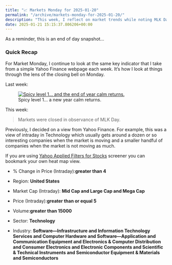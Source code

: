 ```yaml
---
title: "📈 Markets Monday for 2025-01-20"
permalink: "/archive/markets-monday-for-2025-01-20/"
description: "This week, I reflect on market trends while noting MLK Day&#39;s impact on trading activity."
date: 2025-01-21 15:15:37.806206+00:00
---
```


<p>As a reminder, this is an end of day snapshot…</p><h3 data-pm-slice="1 1 []">Quick Recap</h3><p>For Market Monday, I continue to look at the same key indicator that I take from a simple Yahoo Finance webpage each week. It’s how I look at things through the lens of the closing bell on Monday.</p><p>Last week:</p><figure><a href="https://finance.yahoo.com/" target="_blank" rel="noopener noreferrer"><img src="https://assets.buttondown.email/images/8a1ed8b7-bb6d-4dbf-88c6-350ba113de9b.png?w=960&amp;fit=max" alt="Spicy level 1… and the end of year calm returns." draggable="false"></a><figcaption>Spicy level 1… a new year calm returns.</figcaption></figure><p>This week:</p><blockquote class="pullquote"><p>Markets were closed in observance of MLK Day.</p></blockquote><p>Previously, I decided on a view from Yahoo Finance. For example, this was a view of intraday in Technology which usually gets around a dozen or so interesting companies when the market is moving and a smaller handful of companies when the market is not moving as much.</p><p>If you are using <a target="_blank" rel="noopener noreferrer nofollow" href="https://finance.yahoo.com/research-hub/screener/">Yahoo Applied Filters for Stocks</a> screener you can bookmark your own heat map view.</p><ul><li><p>% Change in Price (Intraday):<strong>greater than 4</strong></p></li><li><p>Region: <strong>United States</strong></p></li><li><p>Market Cap (Intraday): <strong>Mid Cap and Large Cap and Mega Cap</strong></p></li><li><p>Price (Intraday):<strong>greater than or equal 5</strong></p></li><li><p>Volume:<strong>greater than 15000</strong></p></li><li><p>Sector: <strong>Technology</strong></p></li><li><p>Industry: <strong>Software—Infrastructure and Information Technology Services and Computer Hardware and Software—Application and Communication Equipment and Electronics &amp; Computer Distribution and Consumer Electronics and Electronic Components and Scientific &amp; Technical Instruments and Semiconductor Equipment &amp; Materials and Semiconductors</strong></p></li></ul>